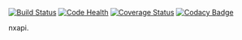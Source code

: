 [![Build Status](https://travis-ci.org/nbs-system/nxapi.svg?branch=master)](https://travis-ci.org/nbs-system/nxapi)
[![Code Health](https://landscape.io/github/nbs-system/nxapi/master/landscape.svg?style=flat)](https://landscape.io/github/nbs-system/nxapi/master)
[![Coverage Status](https://coveralls.io/repos/github/nbs-system/nxapi/badge.svg?branch=master)](https://coveralls.io/github/nbs-system/nxapi?branch=master)
[![Codacy Badge](https://api.codacy.com/project/badge/Grade/96f10633bb3b4a74b6f2fe4902059bb2)](https://www.codacy.com/app/jvoisin/nxapi)

nxapi.
